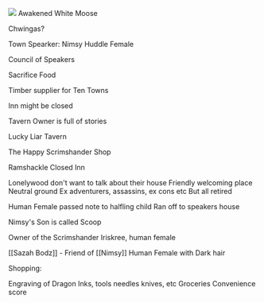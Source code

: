 

![](https://5etools-mirror-1.github.io/img/adventure/IDRotF/065-01-032.shield-lonelywood.webp)
Awakened White Moose

Chwingas?

Town Spearker: Nimsy Huddle
Female

Council of Speakers

Sacrifice Food

Timber supplier for Ten Towns


Inn might be closed

Tavern Owner is full of stories

Lucky Liar Tavern

The Happy Scrimshander Shop

Ramshackle Closed Inn

Lonelywood don't want to talk about their house
Friendly welcoming place
Neutral ground
Ex adventurers, assassins, ex cons etc
But all retired

Human Female passed note to halfling child 
Ran off to speakers house

Nimsy's Son is called Scoop


Owner of the Scrimshander
Iriskree, human female

[[Sazah Bodz]] - Friend of [[Nimsy]]
Human Female with Dark hair

Shopping:

Engraving of Dragon
Inks, tools needles knives, etc
Groceries
Convenience score

